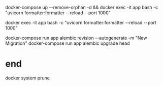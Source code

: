 



docker-compose up --remove-orphan -d && docker exec -it app bash -c "uvicorn formatter:formatter --reload --port 1000"

docker exec -it app bash -c "uvicorn formatter:formatter --reload --port 1000"

docker-compose run app alembic revision --autogenerate -m "New Migration"
docker-compose run app alembic upgrade head


# end

docker system prune

